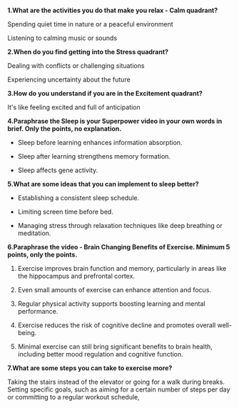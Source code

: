 **1.What are the activities you do that make you relax - Calm quadrant?**

Spending quiet time in nature or a peaceful environment

Listening to calming music or sounds

**2.When do you find getting into the Stress quadrant?**

Dealing with conflicts or challenging situations 

Experiencing uncertainty about the future

**3.How do you understand if you are in the Excitement quadrant?**

It's like feeling excited and full of anticipation

**4.Paraphrase the Sleep is your Superpower video in your own words in brief. Only the points, no explanation.**

- Sleep before learning enhances information absorption.
  
- Sleep after learning strengthens memory formation.
  
- Sleep affects gene activity.
  
**5.What are some ideas that you can implement to sleep better?**

- Establishing a consistent sleep schedule.

- Limiting screen time before bed.

- Managing stress through relaxation techniques like deep breathing or meditation.
  
**6.Paraphrase the video - Brain Changing Benefits of Exercise. Minimum 5 points, only the points.**

1. Exercise improves brain function and memory, particularly in areas like the hippocampus and prefrontal cortex.
   
2. Even small amounts of exercise can enhance attention and focus.
   
3. Regular physical activity supports boosting learning and mental performance.
   
4. Exercise reduces the risk of cognitive decline and promotes overall well-being.
   
5. Minimal exercise can still bring significant benefits to brain health, including better mood regulation and cognitive function.


**7.What are some steps you can take to exercise more?**

Taking the stairs instead of the elevator or going for a walk during breaks. Setting specific goals, such as aiming for a certain number of steps per day or committing to a regular workout schedule,

